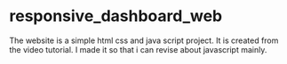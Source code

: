 # responsive_dashboard_web
The website is a simple html css and java script project. It is created from the video tutorial. I made it so that i can revise about javascript mainly. 
